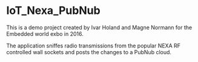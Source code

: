 # IoT_Nexa_PubNub

This is a demo project created by Ivar Holand and Magne Normann for the Embedded world exbo in 2016.

The application sniffes radio transmissions from the popular NEXA RF controlled wall sockets and posts the changes to a PubNub cloud.